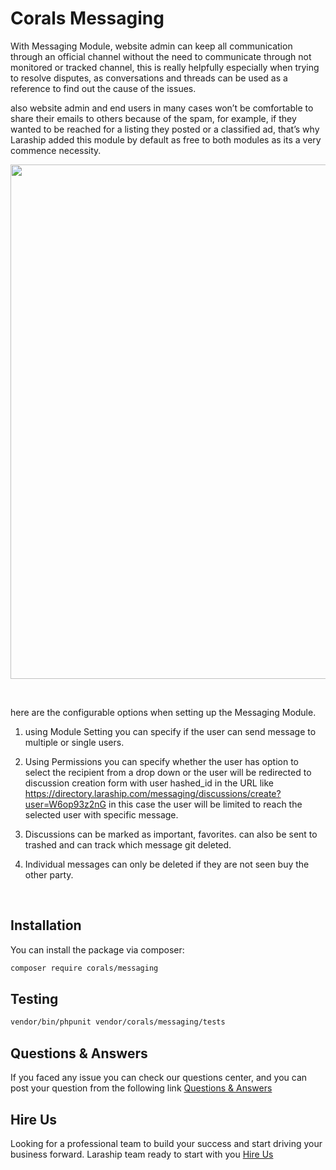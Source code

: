 # Corals Messaging

With Messaging Module, website admin can keep all communication through an official channel without the need to communicate through not monitored or tracked channel, this is really helpfully especially when trying to resolve disputes, as conversations and threads can be used as a reference to find out the cause of the issues.

 

also website admin and end users in many cases won’t be comfortable to share their emails to others because of the spam, for example, if they wanted to be reached for a listing they posted or a classified ad, that’s why Laraship added this module by default as free to both modules as its a very commence necessity.

<p><img src="https://www.laraship.com/wp-content/uploads/2018/10/laraship_messaging_module.png" alt="" width="1615" height="823"></p>
<p>&nbsp;</p>

here are the configurable options when setting up the Messaging Module.

1. using Module Setting you can specify if the user can send message to multiple or single users.

2. Using Permissions you can specify whether the user has option to select the recipient from a drop down or the user will be redirected to discussion creation form with user hashed_id in the URL  like https://directory.laraship.com/messaging/discussions/create?user=W6op93z2nG in this case the user will be limited to reach the selected user with specific message.

3. Discussions can be marked as important, favorites. can also be sent to trashed and can track which message git deleted.

4. Individual messages can only be deleted if they are not seen buy the other party.

<p>&nbsp;</p>


## Installation

You can install the package via composer:

```bash
composer require corals/messaging
```

## Testing

```bash
vendor/bin/phpunit vendor/corals/messaging/tests 
```

## Questions & Answers
If you faced any issue you can check our questions center, and you can post your question from the following link
[Questions & Answers](https://www.laraship.com/laraship-questions/)  



## Hire Us
Looking for a professional team to build your success and start driving your business forward.
Laraship team ready to start with you [Hire Us](https://www.laraship.com/contact)
